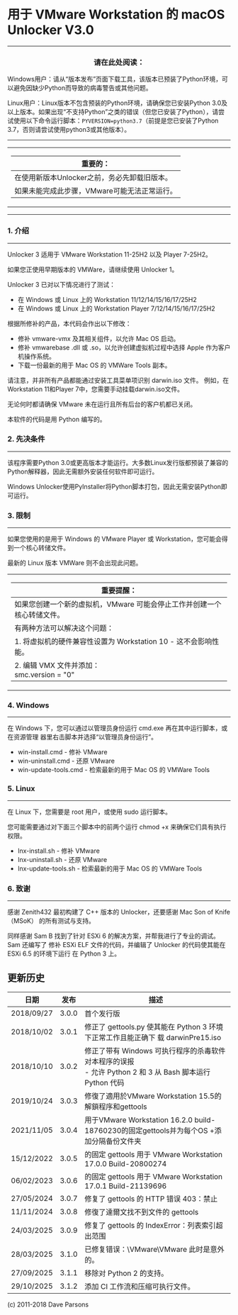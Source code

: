 用于 VMware Workstation 的 macOS Unlocker V3.0
==============================================

***
### <div align="center">请在此处阅读：</div>

Windows用户：请从“版本发布”页面下载工具，该版本已预装了Python环境，可以避免因缺少Python而导致的病毒警告或其他问题。

Linux用户：Linux版本不包含预装的Python环境，请确保您已安装Python 3.0及以上版本。如果出现“不支持Python”之类的错误（但您已安装了Python），请尝试使用以下命令运行脚本：`PYVERSION=python3.7`（前提是您已安装了Python 3.7，否则请尝试使用python3或其他版本）。   

***
<table align="center"><tr><td align="center" width="9999">

| 重要的：
| ---
| 在使用新版本Unlocker之前，务必先卸载旧版本。
| 如果未能完成此步骤，VMware可能无法正常运行。

</td></tr></table>

***

### 1. 介绍
-------

Unlocker 3 适用于 VMware Workstation 11-25H2 以及 Player 7-25H2。

如果您正使用早期版本的 VMWare，请继续使用 Unlocker 1。

Unlocker 3 已对以下情况进行了测试：

* 在 Windows 或 Linux 上的 Workstation 11/12/14/15/16/17/25H2
* 在 Windows 或 Linux 上的 Workstation Player 7/12/14/15/16/17/25H2

根据所修补的产品，本代码会作出以下修改：

* 修补 vmware-vmx 及其相关组件，以允许 Mac OS 启动。
* 修补 vmwarebase .dll 或 .so，以允许创建虚拟机过程中选择 Apple 作为客户机操作系统。
* 下载一份最新的用于 Mac OS 的 VMWare Tools 副本。

请注意，并非所有产品都能通过安装工具菜单项识别 darwin.iso 文件。
例如，在Workstation 11和Player 7中，您需要手动挂载darwin.iso文件。

无论何时都请确保 VMware 未在运行且所有后台的客户机都已关闭。

本软件的代码是用 Python 编写的。

### 2. 先决条件
-----------

该程序需要Python 3.0或更高版本才能运行。大多数Linux发行版都预装了兼容的Python解释器，因此无需额外安装任何软件即可运行。

Windows Unlocker使用PyInstaller将Python脚本打包，因此无需安装Python即可运行。

### 3. 限制
-------

如果您使用的是用于 Windows 的 VMware Player 或 Workstation，您可能会得到一个核心转储文件。

最新的 Linux 版本 VMWare 则不会出现此问题。

<table align="center"><tr><td align="center" width="9999">
   
| 重要提醒：
| ---
| 如果您创建一个新的虚拟机，VMware 可能会停止工作并创建一个核心转储文件。
| 有两种方法可以解决这个问题：
| 1. 将虚拟机的硬件兼容性设置为 Workstation 10 - 这不会影响性能。
| 2. 编辑 VMX 文件并添加：<br/>smc.version = "0"

</td></tr></table>

### 4. Windows
----------
在 Windows 下，您可以通过以管理员身份运行 cmd.exe 再在其中运行脚本，或在资源管理
器里右击脚本并选择“以管理员身份运行”。

- win-install.cmd   - 修补 VMware
- win-uninstall.cmd - 还原 VMware
- win-update-tools.cmd - 检索最新的用于 Mac OS 的 VMWare Tools

### 5. Linux
--------
在 Linux 下，您需要是 root 用户，或使用 sudo 运行脚本。

您可能需要通过对下面三个脚本中的前两个运行 chmod +x 来确保它们具有执行权限。

- lnx-install.sh   - 修补 VMware
- lnx-uninstall.sh - 还原 VMware
- lnx-update-tools.sh - 检索最新的用于 Mac OS 的 VMWare Tools
   
### 6. 致谢
-------

感谢 Zenith432 最初构建了 C++ 版本的 Unlocker，还要感谢 Mac Son of Knife（MSoK）
的所有测试与支持。

同样感谢 Sam B 找到了针对 ESXi 6 的解决方案，并帮我进行了专业的调试。Sam 还编写了
修补 ESXi ELF 文件的代码，并编辑了 Unlocker 的代码使其能在 ESXi 6.5 的环境下运行
在 Python 3 上。


更新历史
--------

| 日期 | 发布 | 描述
| --- | --- | ---
| 2018/09/27 | 3.0.0 | 首个发行版
| 2018/10/02 | 3.0.1 | 修正了 gettools.py 使其能在 Python 3 环境下正常工作且能正确下 载 darwinPre15.iso
| 2018/10/10 | 3.0.2 | 修正了带有 Windows 可执行程序的杀毒软件对本程序的误报<br/>- 允许 Python 2 和 3 从 Bash 脚本运行 Python 代码
| 2019/10/24 | 3.0.3 | 修復了適用於VMware Workstation 15.5的解鎖程序和gettools
| 2021/11/05 | 3.0.4 | 用于VMware Workstation 16.2.0 build-18760230的固定gettools并为每个OS +添加分隔备份文件夹
| 15/12/2022 | 3.0.5 | 的固定 gettools 用于 VMware Workstation 17.0.0 Build-20800274
| 06/02/2023 | 3.0.6 | 的固定 gettools 用于 VMware Workstation 17.0.1 Build-21139696
| 27/05/2024 | 3.0.7 | 修复了 gettools 的 HTTP 错误 403：禁止
| 11/11/2024 | 3.0.8 | 修復了達爾文找不到文件的 gettools
| 24/03/2025 | 3.0.9 | 修复了 gettools 的 IndexError：列表索引超出范围
| 28/03/2025 | 3.1.0 | 已修复错误：\VMware\VMware 此时是意外的。
| 27/09/2025 | 3.1.1 | 移除对 Python 2 的支持。
| 29/10/2025 | 3.1.2 | 添加 CI 工作流和压缩可执行文件。

(c) 2011-2018 Dave Parsons
